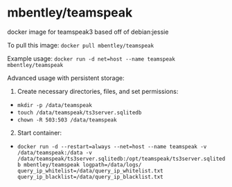 mbentley/teamspeak
==================

docker image for teamspeak3
based off of debian:jessie

To pull this image:
`docker pull mbentley/teamspeak`

Example usage:
`docker run -d net=host --name teamspeak mbentley/teamspeak`

Advanced usage with persistent storage:

1. Create necessary directories, files, and set permissions:
  * `mkdir -p /data/teamspeak`
  * `touch /data/teamspeak/ts3server.sqlitedb`
  * `chown -R 503:503 /data/teamspeak`

2. Start container:
  * `docker run -d --restart=always --net=host --name teamspeak -v /data/teamspeak:/data -v /data/teamspeak/ts3server.sqlitedb:/opt/teamspeak/ts3server.sqlitedb mbentley/teamspeak logpath=/data/logs/ query_ip_whitelist=/data/query_ip_whitelist.txt query_ip_blacklist=/data/query_ip_blacklist.txt`

